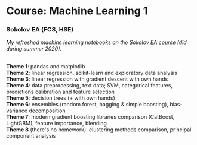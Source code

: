 # Course: Machine Learning 1
### Sokolov EA (FCS, HSE)

*My refreshed machine learning notebooks on the [Sokolov EA course](http://wiki.cs.hse.ru/%D0%9C%D0%B0%D1%88%D0%B8%D0%BD%D0%BD%D0%BE%D0%B5_%D0%BE%D0%B1%D1%83%D1%87%D0%B5%D0%BD%D0%B8%D0%B5_1/2019_2020) (did during summer 2020)*.

<br>**Theme 1**: pandas and matplotlib
<br>**Theme 2**: linear regression, scikit-learn and exploratory data analysis
<br>**Theme 3**: linear regression with gradient descent with own hands
<br>**Theme 4**: data preprocessing, text data; SVM, categorical features, predictions calibration and feature selection
<br>**Theme 5**: decision trees (+ with own hands)
<br>**Theme 6**: ensembles (random forest, bagging & simple boosting), bias-variance decomposition
<br>**Theme 7**: modern gradient boosting libraries comparison (CatBoost, LightGBM), feature importance, blending
<br>**Theme 8** (there's no homework): clustering methods comparison, principal component analysis
